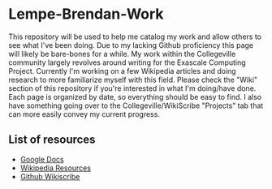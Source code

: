 # Lempe-Brendan-Work
This repository will be used to help me catalog my work and allow others to see what I've been doing. Due to my lacking Github proficiency this page will likely be bare-bones for a while. My work within the Collegeville community largely revolves around writing for the Exascale Computing Project. Currently I'm working on a few Wikipedia articles and doing research to more familiarize myself with this field. Please check the "Wiki" section of this repository if you're interested in what I'm doing/have done. Each page is organized by date, so everything should be easy to find. I also have something going over to the Collegeville/WikiScribe "Projects" tab that can more easily convey my current progress.

## List of resources
- [Google Docs](PutTheGoogleDriveUrlHere)
- [Wikipedia Resources](PutUrlHere)
- [Github Wikiscribe](https://github.com/Collegeville/WikiScribe)
